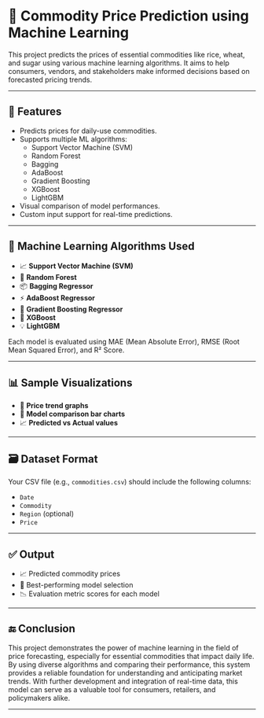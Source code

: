 # 🛒 Commodity Price Prediction using Machine Learning

This project predicts the prices of essential commodities like rice, wheat, and sugar using various machine learning algorithms. It aims to help consumers, vendors, and stakeholders make informed decisions based on forecasted pricing trends.

---

## 📌 Features

- Predicts prices for daily-use commodities.
- Supports multiple ML algorithms:
  - Support Vector Machine (SVM)
  - Random Forest
  - Bagging
  - AdaBoost
  - Gradient Boosting
  - XGBoost
  - LightGBM
- Visual comparison of model performances.
- Custom input support for real-time predictions.

---

## 🧠 Machine Learning Algorithms Used

- 📈 **Support Vector Machine (SVM)**
- 🌲 **Random Forest**
- 📦 **Bagging Regressor**
- ⚡ **AdaBoost Regressor**
- 🔼 **Gradient Boosting Regressor**
- 🚀 **XGBoost**
- 💡 **LightGBM**

Each model is evaluated using MAE (Mean Absolute Error), RMSE (Root Mean Squared Error), and R² Score.

---

## 📊 Sample Visualizations

- 📅 **Price trend graphs**
- 🧪 **Model comparison bar charts**
- 📈 **Predicted vs Actual values**

---

## 🗃️ Dataset Format

Your CSV file (e.g., `commodities.csv`) should include the following columns:

- `Date`
- `Commodity`
- `Region` (optional)
- `Price`

---

## ✅ Output

- 📈 Predicted commodity prices
- 🥇 Best-performing model selection
- 📉 Evaluation metric scores for each model

---


## 🔚 Conclusion

This project demonstrates the power of machine learning in the field of price forecasting, especially for essential commodities that impact daily life. By using diverse algorithms and comparing their performance, this system provides a reliable foundation for understanding and anticipating market trends. With further development and integration of real-time data, this model can serve as a valuable tool for consumers, retailers, and policymakers alike.

---

